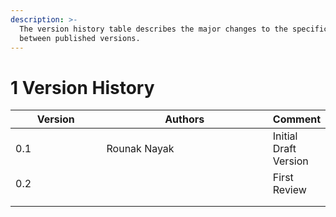 ```yaml
---
description: >-
  The version history table describes the major changes to the specifications
  between published versions.
---
```


# 1 Version History

<table><thead><tr><th width="138.33333333333331">Version</th><th width="274">Authors</th><th>Comment</th></tr></thead><tbody><tr><td>0.1</td><td>Rounak Nayak</td><td>Initial Draft Version</td></tr><tr><td>0.2</td><td></td><td>First Review</td></tr><tr><td></td><td></td><td></td></tr><tr><td></td><td></td><td></td></tr></tbody></table>
